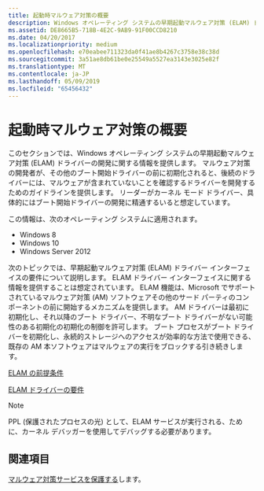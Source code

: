 ```yaml
---
title: 起動時マルウェア対策の概要
description: Windows オペレーティング システムの早期起動マルウェア対策 (ELAM) ドライバーの開発に関する情報を提供するドキュメントの最上位レベルのページです。
ms.assetid: DE8665B5-718B-4E2C-9AB9-91F00CCD8210
ms.date: 04/20/2017
ms.localizationpriority: medium
ms.openlocfilehash: e70eabee711323da0f41ae8b4267c3758e38c38d
ms.sourcegitcommit: 3a51ae8db61be0e25549a5527ea3143e3025e82f
ms.translationtype: MT
ms.contentlocale: ja-JP
ms.lasthandoff: 05/09/2019
ms.locfileid: "65456432"
---
```

# <a name="overview-of-early-launch-antimalware"></a>起動時マルウェア対策の概要

このセクションでは、Windows オペレーティング システムの早期起動マルウェア対策 (ELAM) ドライバーの開発に関する情報を提供します。 マルウェア対策の開発者が、その他のブート開始ドライバーの前に初期化されると、後続のドライバーには、マルウェアが含まれていないことを確認するドライバーを開発するためのガイドラインを提供します。 リーダーがカーネル モード ドライバー、具体的にはブート開始ドライバーの開発に精通するいると想定しています。

この情報は、次のオペレーティング システムに適用されます。

- Windows 8
- Windows 10
- Windows Server 2012

次のトピックでは、早期起動マルウェア対策 (ELAM) ドライバー インターフェイスの要件について説明します。 ELAM ドライバー インターフェイスに関する情報を提供することは想定されています。 ELAM 機能は、Microsoft でサポートされているマルウェア対策 (AM) ソフトウェアその他のサード パーティのコンポーネントの前に開始するメカニズムを提供します。 AM ドライバーは最初に初期化し、それ以降のブート ドライバー、不明なブート ドライバーがない可能性のある初期化の初期化の制御を許可します。 ブート プロセスがブート ドライバーを初期化し、永続的ストレージへのアクセスが効率的な方法で使用できる、既存の AM 本ソフトウェアはマルウェアの実行をブロックする引き続きします。

[ELAM の前提条件](elam-prerequisites.md)

[ELAM ドライバーの要件](elam-driver-requirements.md)

> [!NOTE]
> PPL (保護されたプロセスの光) として、ELAM サービスが実行される、ために、カーネル デバッガーを使用してデバッグする必要があります。

## <a name="see-also"></a>関連項目

[マルウェア対策サービスを保護する](https://docs.microsoft.com/windows/desktop/Services/protecting-anti-malware-services-)します。


